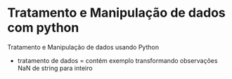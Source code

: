 # Tratamento e Manipulação de dados com python
Tratamento e Manipulação de dados usando Python 

* tratamento de dados = contém exemplo transformando observações NaN de string para inteiro
